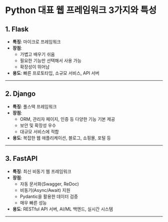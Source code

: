 # Python 대표 웹 프레임워크 3가지와 특성

## 1. Flask

- **특징**: 마이크로 프레임워크
- **장점**:
  - 가볍고 배우기 쉬움
  - 필요한 기능만 선택해서 사용 가능
  - 확장성이 뛰어남
- **용도**: 빠른 프로토타입, 소규모 서비스, API 서버

---

## 2. Django

- **특징**: 풀스택 프레임워크
- **장점**:
  - ORM, 관리자 페이지, 인증 등 다양한 기능 기본 제공
  - 보안 및 확장성 우수
  - 대규모 서비스에 적합
- **용도**: 복잡한 웹 애플리케이션, 블로그, 쇼핑몰, 포털 등

---

## 3. FastAPI

- **특징**: 최신 비동기 웹 프레임워크
- **장점**:
  - 자동 문서화(Swagger, ReDoc)
  - 비동기(Async/Await) 지원
  - Pydantic을 활용한 데이터 검증
  - 매우 빠른 성능
- **용도**: RESTful API 서버, AI/ML 백엔드, 실시간 시스템

---
